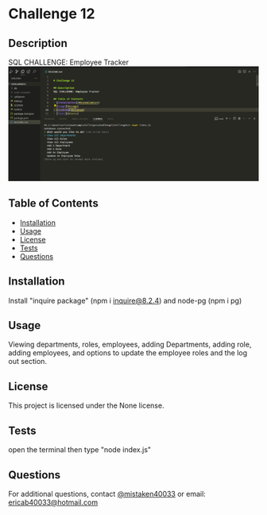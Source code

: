 
# Challenge 12

## Description
SQL CHALLENGE: Employee Tracker
![Employee Tracker](image.png)

## Table of Contents
- [Installation](#installation)
- [Usage](#usage)
- [License](#license)
- [Tests](#tests)
- [Questions](#questions)

## Installation
Install  "inquire package" (npm i inquire@8.2.4) and node-pg (npm i pg)

## Usage
Viewing departments, roles, employees, adding Departments, adding role, adding employees, and options to update the employee roles and the log out section.

## License
This project is licensed under the None license.


## Tests
open the terminal then type "node index.js"

## Questions
For additional questions, contact [@mistaken40033](https://github.com/mistaken40033) or email: ericab40033@hotmail.com